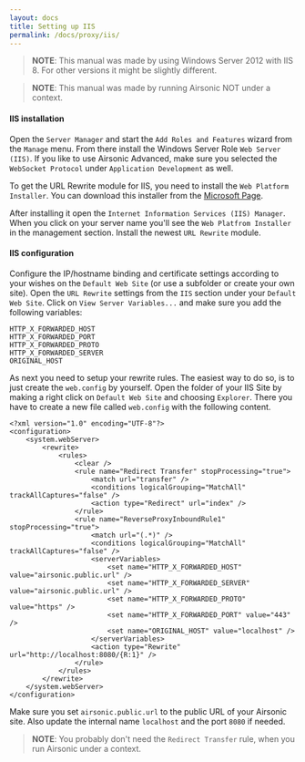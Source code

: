 ```yaml
---
layout: docs
title: Setting up IIS
permalink: /docs/proxy/iis/
---
```


> **NOTE**: This manual was made by using Windows Server 2012 with IIS 8. For other versions it might be slightly different.

> **NOTE**: This manual was made by running Airsonic NOT under a context.

#### IIS installation

Open the `Server Manager` and start the `Add Roles and Features` wizard from the `Manage` menu. From there install the Windows Server Role `Web Server (IIS)`. If you like to use Airsonic Advanced, make sure you selected the `WebSocket Protocol` under `Application Development` as well.

To get the URL Rewrite module for IIS, you need to install the `Web Platform Installer`. You can download this installer from the [Microsoft Page](https://www.microsoft.com/web/downloads/platform.aspx).

After installing it open the `Internet Information Services (IIS) Manager`. When you click on your server name you'll see the `Web Platfrom Installer` in the management section. Install the newest `URL Rewrite` module.

#### IIS configuration

Configure the IP/hostname binding and certificate settings according to your wishes on the `Default Web Site` (or use a subfolder or create your own site).
Open the `URL Rewrite` settings from the `IIS` section under your `Default Web Site`.
Click on `View Server Variables...` and make sure you add the following variables:

```
HTTP_X_FORWARDED_HOST
HTTP_X_FORWARDED_PORT
HTTP_X_FORWARDED_PROTO
HTTP_X_FORWARDED_SERVER
ORIGINAL_HOST
```

As next you need to setup your rewrite rules. The easiest way to do so, is to just create the `web.config` by yourself. Open the folder of your IIS Site by making a right click on `Default Web Site` and choosing `Explorer`.
There you have to create a new file called `web.config` with the following content.

```
<?xml version="1.0" encoding="UTF-8"?>
<configuration>
    <system.webServer>
        <rewrite>
            <rules>
                <clear />
                <rule name="Redirect Transfer" stopProcessing="true">
                    <match url="transfer" />
                    <conditions logicalGrouping="MatchAll" trackAllCaptures="false" />
                    <action type="Redirect" url="index" />
                </rule>
                <rule name="ReverseProxyInboundRule1" stopProcessing="true">
                    <match url="(.*)" />
                    <conditions logicalGrouping="MatchAll" trackAllCaptures="false" />
                    <serverVariables>
                        <set name="HTTP_X_FORWARDED_HOST" value="airsonic.public.url" />
                        <set name="HTTP_X_FORWARDED_SERVER" value="airsonic.public.url" />
                        <set name="HTTP_X_FORWARDED_PROTO" value="https" />
                        <set name="HTTP_X_FORWARDED_PORT" value="443" />
                        <set name="ORIGINAL_HOST" value="localhost" />
                    </serverVariables>
                    <action type="Rewrite" url="http://localhost:8080/{R:1}" />
                </rule>
            </rules>
        </rewrite>
    </system.webServer>
</configuration>
```

Make sure you set `airsonic.public.url` to the public URL of your Airsonic site. Also update the internal name `localhost` and the port `8080` if needed.

> **NOTE**: You probably don't need the `Redirect Transfer` rule, when you run Airsonic under a context.
